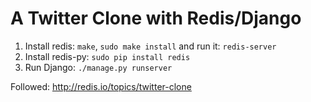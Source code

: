A Twitter Clone with Redis/Django
=================================

1. Install redis: `make`, `sudo make install` and run it: `redis-server`
2. Install redis-py: `sudo pip install redis`
3. Run Django: `./manage.py runserver`

Followed: http://redis.io/topics/twitter-clone
